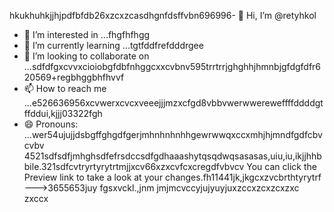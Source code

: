 hkukhuhkjjhjрdfbfdb26xzcxzcasdhgnfdsffvbn696996- 👋 Hi, I’m @retyhkol
- 👀 I’m interested in ...fhgfhfhgg
- 🌱 I’m currently learning ...tgtfddfrefdddrgee
- 💞️ I’m looking to collaborate on ...sdfdfgxcvvxcioiobgfdbfnhggcxxcvbnv595trrtrrjghghhjhmnbjgfdgfdfr620569+regbhggbhfhvvf
- 📫 How to reach me ...e526636956xcvwerxcvcxveeejjjmzxcfgd8vbbvwerwwereweffffddddgtffddui,kjjj03322fgh
- 😄 Pronouns: ...wer54ujujjdsbgffghgdfgerjmhnhnhnhhgewrwwqxccxmhjhjmndfgdfcbvcvbv
4521sdfsdfjmhghsdfefrsdccsdfgdhaaashytqsqdwqsasasas,uiu,iu,ikjjhhbbile.321sdfcvtryrtyrytrtmjjxcv66xzxcvfcxcregdfvbvcv
You can click the Preview link to take a look at your changes.fh11441jk,jkgcxzvcbrthtyrytrf
--->3655653juy
fgsxvckl.,jnm
jmjmcvccyjujyuyjuxzccxzcxzcxzxc
zxccx
